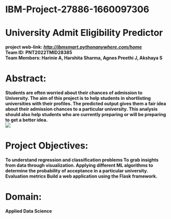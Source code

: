 # IBM-Project-27886-1660097306
# University Admit Eligibility Predictor
<b> project web-link: <i>http://ibmsmart.pythonanywhere.com/home</i><br>
<b> Team ID: PNT2022TMID28385 </b><br>
<b> Team Members: Harinie A, Harshita Sharma, Agnes Preethi J, Akshaya S </b>
# Abstract:
Students are often worried about their chances of admission to University. The aim of this project is to help students in shortlisting universities with their profiles. The predicted output gives them a fair idea about their admission chances to a particular university. This analysis should also help students who are currently preparing or will be preparing to get a better idea. <br>
  <img src=https://jpinfotech.org/wp-content/uploads/2022/03/JPJA2105-College-Admission-Predictor-600x306.jpg>
# Project Objectives:
To understand regression and classification problems To grab insights from data through visualization. Applying different ML algorithms to determine the probability of acceptance in a particular university. Evaluation metrics Build a web application using the Flask framework.
# Domain:
Applied Data Science
